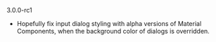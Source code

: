 3.0.0-rc1

* Hopefully fix input dialog styling with alpha versions of Material Components, when the background color of dialogs is overridden.